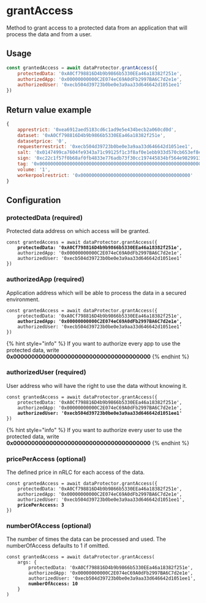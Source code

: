 # grantAccess

Method to grant access to a protected data from an application that will process the data and from a user.

## Usage

```javascript
const grantedAccess = await dataProtector.grantAccess({
    protectedData: '0xA0Cf798816D4b9b9866b5330EEa46a18382f251e',
    authorizedApp: '0x00000000000C2E074eC69A0dFb2997BA6C7d2e1e',
    authorizedUser: '0xecb504d39723b0be0e3a9aa33d646642d1051ee1'
})
```

## Return value example

```javascript
{
    apprestrict: '0xea6912aed5183cd6c1ad9e5e434becb2a060cd0d',
    dataset: '0xA0Cf798816D4b9b9866b5330EEa46a18382f251e',
    datasetprice: '0',
    requesterrestrict: '0xecb504d39723b0be0e3a9aa33d646642d1051ee1',
    salt: '0x0147499ca7604fe9343a71c99125f1c3f8af0e1ebb933d570cb653ef8eb043b8'
    sign: '0xc22c1f57f0b68af0fb4833e776adb73f30cc197445834bf564e9829913e104b07ab856ac39085edb5c9180f430c1ee2f29021ae33cd79eb0ddb73181e347799f1b',
    tag: '0x0000000000000000000000000000000000000000000000000000000000000003',
    volume: '1',
    workerpoolrestrict: '0x0000000000000000000000000000000000000000'
}
```

## Configuration

### protectedData (required)

Protected data address on which access will be granted.

<pre class="language-javascript"><code class="lang-javascript">const grantedAccess = await dataProtector.grantAccess({
<strong>    protectedData: '0xA0Cf798816D4b9b9866b5330EEa46a18382f251e',
</strong>    authorizedApp: '0x00000000000C2E074eC69A0dFb2997BA6C7d2e1e',
    authorizedUser: '0xecb504d39723b0be0e3a9aa33d646642d1051ee1'
})
</code></pre>

### authorizedApp (required)

Application address which will be able to process the data in a secured environment.

<pre class="language-javascript"><code class="lang-javascript">const grantedAccess = await dataProtector.grantAccess({
    protectedData: '0xA0Cf798816D4b9b9866b5330EEa46a18382f251e',
<strong>    authorizedApp: '0x00000000000C2E074eC69A0dFb2997BA6C7d2e1e',
</strong>    authorizedUser: '0xecb504d39723b0be0e3a9aa33d646642d1051ee1'
})
</code></pre>

{% hint style="info" %}
If you want to authorize every app to use the protected data, write **0x00000000000000000000000000000000000000**
{% endhint %}

### authorizedUser (required)

User address who will have the right to use the data without knowing it.

<pre class="language-javascript"><code class="lang-javascript">const grantedAccess = await dataProtector.grantAccess({
    protectedData: '0xA0Cf798816D4b9b9866b5330EEa46a18382f251e',
    authorizedApp: '0x00000000000C2E074eC69A0dFb2997BA6C7d2e1e',
<strong>    authorizedUser: '0xecb504d39723b0be0e3a9aa33d646642d1051ee1'
</strong>})
</code></pre>

{% hint style="info" %}
If you want to authorize every user to use the protected data, write **0x00000000000000000000000000000000000000**
{% endhint %}

### pricePerAccess (optional)

The defined price in nRLC for each access of the data.

<pre class="language-javascript"><code class="lang-javascript">const grantedAccess = await dataProtector.grantAccess({
    protectedData: '0xA0Cf798816D4b9b9866b5330EEa46a18382f251e',
    authorizedApp: '0x00000000000C2E074eC69A0dFb2997BA6C7d2e1e',
    authorizedUser: '0xecb504d39723b0be0e3a9aa33d646642d1051ee1',
<strong>    pricePerAccess: 3
</strong>})
</code></pre>

### numberOfAccess (optional)

The number of times the data can be processed and used. The numberOfAccess defaults to 1 if omitted.

<pre class="language-javascript"><code class="lang-javascript">const grantedAccess = await dataProtector.grantAccess(
    args: {
        protectedData: '0xA0Cf798816D4b9b9866b5330EEa46a18382f251e',
        authorizedApp: '0x00000000000C2E074eC69A0dFb2997BA6C7d2e1e',
        authorizedUser: '0xecb504d39723b0be0e3a9aa33d646642d1051ee1',
<strong>        numberOfAccess: 10
</strong>    }
)
</code></pre>

